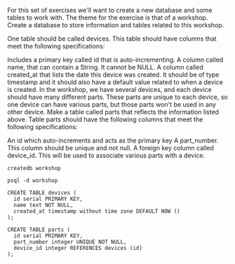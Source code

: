 For this set of exercises we'll want to create a new database and some tables to work with. The theme for the exercise is that of a workshop. Create a database to store information and tables related to this workshop.

One table should be called devices. This table should have columns that meet the following specifications:

Includes a primary key called id that is auto-incrementing.
A column called name, that can contain a String. It cannot be NULL.
A column called created_at that lists the date this device was created. It should be of type timestamp and it should also have a default value related to when a device is created.
In the workshop, we have several devices, and each device should have many different parts. These parts are unique to each device, so one device can have various parts, but those parts won't be used in any other device. Make a table called parts that reflects the information listed above. Table parts should have the following columns that meet the following specifications:

An id which auto-increments and acts as the primary key
A part_number. This column should be unique and not null.
A foreign key column called device_id. This will be used to associate various parts with a device.

```
createdb workshop

psql -d workshop

CREATE TABLE devices (
  id serial PRIMARY KEY,
  name text NOT NULL,
  created_at timestamp without time zone DEFAULT NOW ()
);

CREATE TABLE parts (
  id serial PRIMARY KEY,
  part_number integer UNIQUE NOT NULL,
  device_id integer REFERENCES devices (id)
);
```
